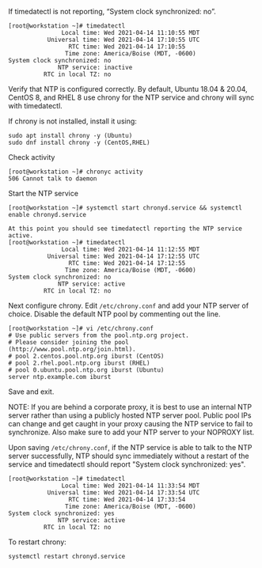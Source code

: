 If timedatectl is not reporting, “System clock synchronized: no”. 

```
[root@workstation ~]# timedatectl
               Local time: Wed 2021-04-14 11:10:55 MDT
           Universal time: Wed 2021-04-14 17:10:55 UTC
                 RTC time: Wed 2021-04-14 17:10:55
                Time zone: America/Boise (MDT, -0600)
System clock synchronized: no
              NTP service: inactive
          RTC in local TZ: no
```

Verify that NTP is configured correctly. By default, Ubuntu 18.04 & 20.04, CentOS 8, and RHEL 8 use chrony for the NTP service and chrony will sync with timedatectl.

If chrony is not installed, install it using: 

```
sudo apt install chrony -y (Ubuntu)
sudo dnf install chrony -y (CentOS,RHEL)
```

Check activity

```
[root@workstation ~]# chronyc activity
506 Cannot talk to daemon
```

Start the NTP service

```
[root@workstation ~]# systemctl start chronyd.service && systemctl enable chronyd.service

At this point you should see timedatectl reporting the NTP service active.
[root@workstation ~]# timedatectl
               Local time: Wed 2021-04-14 11:12:55 MDT
           Universal time: Wed 2021-04-14 17:12:55 UTC
                 RTC time: Wed 2021-04-14 17:12:55
                Time zone: America/Boise (MDT, -0600)
System clock synchronized: no
              NTP service: active
          RTC in local TZ: no
```

Next configure chrony. Edit `/etc/chrony.conf` and add your NTP server of choice. Disable the default NTP pool by commenting out the line. 

```
[root@workstation ~]# vi /etc/chrony.conf
# Use public servers from the pool.ntp.org project.
# Please consider joining the pool (http://www.pool.ntp.org/join.html).
# pool 2.centos.pool.ntp.org iburst (CentOS)
# pool 2.rhel.pool.ntp.org iburst (RHEL)
# pool 0.ubuntu.pool.ntp.org iburst (Ubuntu)
server ntp.example.com iburst
```

Save and exit.

NOTE:
If you are behind a corporate proxy, it is best to use an internal NTP server rather than using a publicly hosted NTP server pool. Public pool IPs can change and get caught in your proxy causing the NTP service to fail to synchronize. Also make sure to add your NTP server to your NOPROXY list.

Upon saving `/etc/chrony.conf`, if the NTP service is able to talk to the NTP server successfully, NTP should sync immediately without a restart of the service and timedatectl should report "System clock synchronized: yes".

```
[root@workstation ~]# timedatectl
               Local time: Wed 2021-04-14 11:33:54 MDT
           Universal time: Wed 2021-04-14 17:33:54 UTC
                 RTC time: Wed 2021-04-14 17:33:54
                Time zone: America/Boise (MDT, -0600)
System clock synchronized: yes
              NTP service: active
          RTC in local TZ: no
```

To restart chrony:

```
systemctl restart chronyd.service
```
